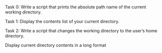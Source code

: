 Task 0: Write a script that prints the absolute path name of the current working directory.

Task 1: Display the contents list of your current directory.

Task 2: Write a script that changes the working directory to the user’s home directory.

Display current directory contents in a long format

